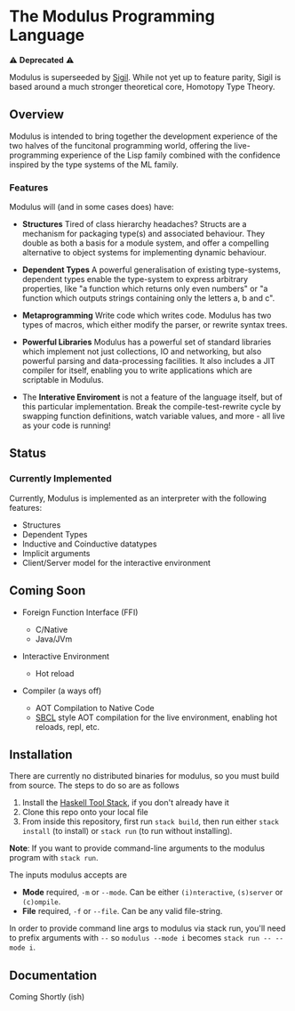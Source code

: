 # The Modulus Programming Language

⚠ **Deprecated** ⚠

Modulus is superseeded by [Sigil](https://github.com/rationalis-petra/Sigil).
While not yet up to feature parity, Sigil is based around a much stronger
theoretical core, Homotopy Type Theory.

## Overview
Modulus is intended to bring together the development experience of the two
halves of the funcitonal programming world, offering the live-programming
experience of the Lisp family combined with the confidence inspired by the type
systems of the ML family.

### Features
Modulus will (and in some cases does) have:

+ **Structures** Tired of class hierarchy headaches? Structs are a mechanism for
  packaging type(s) and associated behaviour. They double as both a basis for a
  module system, and offer a compelling alternative to object systems for
  implementing dynamic behaviour.

+ **Dependent Types** A powerful generalisation of existing type-systems,
  dependent types enable the type-system to express arbitrary properties, like
  "a function which returns only even numbers" or "a function which outputs
  strings containing only the letters a, b and c".

+ **Metaprogramming** Write code which writes code. Modulus has two types of
  macros, which either modify the parser, or rewrite syntax trees.

+ **Powerful Libraries** Modulus has a powerful set of standard libraries which
  implement not just collections, IO and networking, but also powerful parsing
  and data-processing facilities. It also includes a JIT compiler for itself,
  enabling you to write applications which are scriptable in Modulus.

+ The **Interative Enviroment** is not a feature of the language itself, but of
  this particular implementation. Break the compile-test-rewrite cycle by
  swapping function definitions, watch variable values, and more - all live as
  your code is running!

## Status 
### Currently Implemented
Currently, Modulus is implemented as an interpreter with the following features:

+ Structures
+ Dependent Types
+ Inductive and Coinductive datatypes
+ Implicit arguments
+ Client/Server model for the interactive environment

## Coming Soon
+ Foreign Function Interface (FFI) 
  + C/Native
  + Java/JVm

+ Interactive Environment
  + Hot reload

+ Compiler (a ways off)
  + AOT Compilation to Native Code
  + [SBCL](https://www.sbcl.org/) style AOT compilation for the live
    environment, enabling hot reloads, repl, etc.



## Installation
There are currently no distributed binaries for modulus, so you must build from
source. The steps to do so are as follows

1. Install the [Haskell Tool Stack](https://docs.haskellstack.org/en/stable/),
   if you don't already have it
2. Clone this repo onto your local file
3. From inside this repository, first run `stack build`, then run either
   `stack install` (to install) or `stack run` (to run without installing).
   
**Note**: If you want to provide command-line arguments to the modulus program
with `stack run`.
   
The inputs modulus accepts are 
+ **Mode** required, `-m` or `--mode`. Can be either `(i)nteractive`, `(s)server`
  or `(c)ompile`. 
+ **File** required, `-f` or `--file`. Can be any valid file-string.
   

   
In order to provide command line args to modulus via stack run, you'll need to
prefix arguments with `--` so `modulus --mode i` becomes `stack run -- --mode
i`.
    
## Documentation
Coming Shortly (ish)


